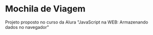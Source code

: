 <h1>Mochila de Viagem</h1>
<p>Projeto proposto no curso da Alura "JavaScript na WEB: Armazenando dados no navegador"</p>


